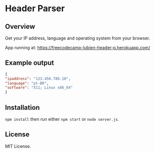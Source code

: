 # Header Parser

## Overview

Get your IP address, language and operating system from your browser.

App running at: https://freecodecamp-lubien-header-p.herokuapp.com/

## Example output

```json
{
"ipaddress": "123.456.789.10",
"language": "pt-BR",
"software": "X11; Linux x86_64"
}
```


## Installation

`npm install` then run either `npm start` or `node server.js`.

## License

MIT License.
